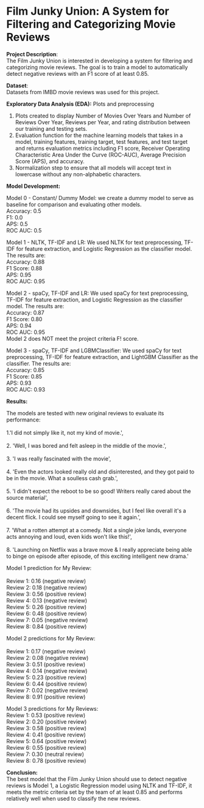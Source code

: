 # Film Junky Union: A System for Filtering and Categorizing Movie Reviews

**Project Description**: <br> The Film Junky Union is interested in developing a system for filtering and categorizing movie reviews. The goal is to train a model to automatically detect negative reviews with an F1 score of at least 0.85.

**Dataset**: <br> Datasets from IMBD movie reviews was used for this project. 

**Exploratory Data Analysis (EDA):** Plots and preprocessing <br>
1. Plots created to display Number of Movies Over Years and Number of Reviews Over Year, Reviews per Year, and rating distribution between our training and testing sets.
2. Evaluation function for the machine learning models that takes in a model, training features, training target, test features, and test target and returns evaluation metrics including F1 score,  Receiver Operating Characteristic Area Under the Curve (ROC-AUC), Average Precision Score (APS), and accuracy. 
3. Normalization step to ensure that all models will accept text in lowercase without any non-alphabetic characters. 

**Model Development:** <br>

Model 0 - Constant/ Dummy Model: we create a dummy model to serve as baseline for comparison and evaluating other models. <br>
Accuracy: 0.5 <br>
F1: 0.0<br>
APS: 0.5<br>
ROC AUC: 0.5<br>

Model 1 - NLTK, TF-IDF and LR: We used NLTK for text preprocessing, TF-IDF for feature extraction, and Logistic Regression as the classifier model.  The results are: <br>
Accuracy: 0.88<br>
F1 Score: 0.88<br>
APS: 0.95<br>
ROC AUC: 0.95<br>


Model 2 -  spaCy, TF-IDF and LR: We used spaCy for text preprocessing, TF-IDF for feature extraction, and Logistic Regression as the classifier model. The results are:<br>
Accuracy: 0.87<br>
F1 Score: 0.80<br>
APS: 0.94<br>
ROC AUC: 0.95<br>
Model 2 does NOT meet the project criteria F! score. <br>


Model 3 - spaCy, TF-IDF and LGBMClassifier: We used spaCy for text preprocessing, TF-IDF for feature extraction, and LightGBM Classifier as the classifier. The results are:<br>
Accuracy: 0.85<br>
F1 Score: 0.85<br>
APS: 0.93<br>
ROC AUC: 0.93<br>


**Results:** <br> 

The models are tested with new original reviews to evaluate its performance: <br>  
1.'I did not simply like it, not my kind of movie.', <br>  
2.  'Well, I was bored and felt asleep in the middle of the movie.', <br>  
3.  'I was really fascinated with the movie',     <br>  
4.  'Even the actors looked really old and disinterested, and they got paid to be in the movie. What a soulless cash grab.', <br>  
5.   'I didn\'t expect the reboot to be so good! Writers really cared about the source material', <br>  
6.  'The movie had its upsides and downsides, but I feel like overall it\'s a decent flick. I could see myself going to see it again.', <br>  
7.  'What a rotten attempt at a comedy. Not a single joke lands, everyone acts annoying and loud, even kids won\'t like this!', <br>  
8.   'Launching on Netflix was a brave move & I really appreciate being able to binge on episode after episode, of this exciting intelligent new drama.' <br>  

Model 1 prediction for My Review:<br>  
Review 1: 0.16 (negative review)  
Review 2: 0.18 (negative review)  
Review 3: 0.56 (positive review)   
Review 4: 0.13 (negative review)  
Review 5: 0.26 (positive review)  
Review 6: 0.48 (positive review)  
Review 7: 0.05 (negative review)  
Review 8: 0.84 (positive review)  

Model 2 predictions for My Review:  <br>  
Review 1: 0.17 (negative review)  
Review 2: 0.08 (negative review)  
Review 3: 0.51 (positive review)  
Review 4: 0.14 (negative review)  
Review 5: 0.23 (positive review)  
Review 6: 0.44 (positive review)  
Review 7: 0.02 (negative review)  
Review 8: 0.91 (positive review)  

Model 3 predictions for My Reviews: <br> 
Review 1: 0.53 (positive review)  
Review 2: 0.20 (positive review)  
Review 3: 0.58 (positive review)  
Review 4: 0.41 (positive review)  
Review 5: 0.64 (positive review)  
Review 6: 0.55 (positive review)  
Review 7: 0.30 (neutral review)  
Review 8: 0.78 (positive review)  


**Conclusion:** <br> The best model that the Film Junky Union should use to detect negative reviews is Model 1, a Logistic Regression model using NLTK and TF-IDF, it meets the metric criteria set by the team of at least 0.85 and performs relatively well when used to classify the new reviews.







